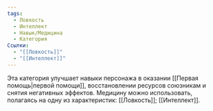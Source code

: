 ```yaml
---
tags:
  - Ловкость
  - Интеллект
  - Навык/Медицина
  - Категория
Ссылки:
  - "[[Ловкость]]"
  - "[[Интеллект]]"
---
```

Эта категория улучшает навыки персонажа в оказании [[Первая помощь|первой помощи]], восстановлении ресурсов союзникам и снятия негативных эффектов. Медицину можно использовать, полагаясь на одну из характеристик: [[Ловкость]]; [[Интеллект]].